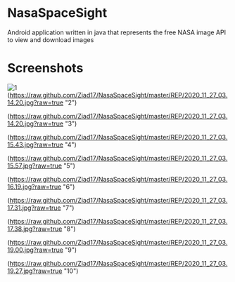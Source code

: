 # NasaSpaceSight
Android application written in java that represents the free NASA image API to view and download images 





# Screenshots


![](https://raw.github.com/Ziad17/NasaSpaceSight/master/REP/2020_11_27_03.13.45.jpg?raw=true "1")
(https://raw.github.com/Ziad17/NasaSpaceSight/master/REP/2020_11_27_03.14.20.jpg?raw=true "2")

(https://raw.github.com/Ziad17/NasaSpaceSight/master/REP/2020_11_27_03.14.20.jpg?raw=true "3")

(https://raw.github.com/Ziad17/NasaSpaceSight/master/REP/2020_11_27_03.15.43.jpg?raw=true "4")

(https://raw.github.com/Ziad17/NasaSpaceSight/master/REP/2020_11_27_03.15.57.jpg?raw=true "5")

(https://raw.github.com/Ziad17/NasaSpaceSight/master/REP/2020_11_27_03.16.19.jpg?raw=true "6")

(https://raw.github.com/Ziad17/NasaSpaceSight/master/REP/2020_11_27_03.17.31.jpg?raw=true "7")

(https://raw.github.com/Ziad17/NasaSpaceSight/master/REP/2020_11_27_03.17.38.jpg?raw=true "8")

(https://raw.github.com/Ziad17/NasaSpaceSight/master/REP/2020_11_27_03.19.00.jpg?raw=true "9")

(https://raw.github.com/Ziad17/NasaSpaceSight/master/REP/2020_11_27_03.19.27.jpg?raw=true "10")
